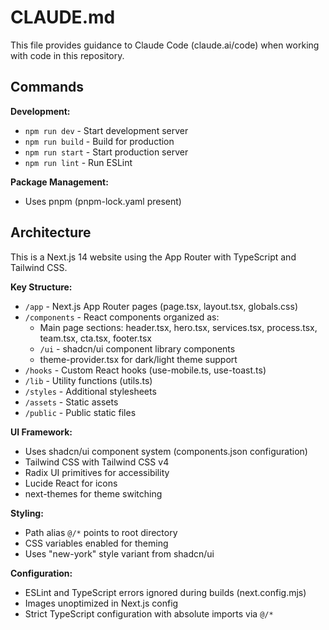 # CLAUDE.md

This file provides guidance to Claude Code (claude.ai/code) when working with code in this repository.

## Commands

**Development:**
- `npm run dev` - Start development server
- `npm run build` - Build for production
- `npm run start` - Start production server
- `npm run lint` - Run ESLint

**Package Management:**
- Uses pnpm (pnpm-lock.yaml present)

## Architecture

This is a Next.js 14 website using the App Router with TypeScript and Tailwind CSS.

**Key Structure:**
- `/app` - Next.js App Router pages (page.tsx, layout.tsx, globals.css)
- `/components` - React components organized as:
  - Main page sections: header.tsx, hero.tsx, services.tsx, process.tsx, team.tsx, cta.tsx, footer.tsx
  - `/ui` - shadcn/ui component library components
  - theme-provider.tsx for dark/light theme support
- `/hooks` - Custom React hooks (use-mobile.ts, use-toast.ts)
- `/lib` - Utility functions (utils.ts)
- `/styles` - Additional stylesheets
- `/assets` - Static assets
- `/public` - Public static files

**UI Framework:**
- Uses shadcn/ui component system (components.json configuration)
- Tailwind CSS with Tailwind CSS v4
- Radix UI primitives for accessibility
- Lucide React for icons
- next-themes for theme switching

**Styling:**
- Path alias `@/*` points to root directory
- CSS variables enabled for theming
- Uses "new-york" style variant from shadcn/ui

**Configuration:**
- ESLint and TypeScript errors ignored during builds (next.config.mjs)
- Images unoptimized in Next.js config
- Strict TypeScript configuration with absolute imports via `@/*`